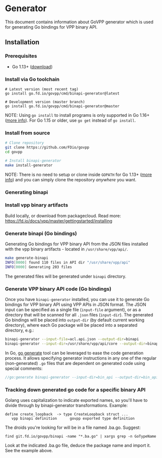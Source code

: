 # Generator

This document contains information about GoVPP generator which is used for generating Go bindings for VPP binary API.

## Installation

### Prerequisites

- Go 1.13+ ([download](https://golang.org/dl))

### Install via Go toolchain

```shell
# Latest version (most recent tag)
go install go.fd.io/govpp/cmd/binapi-generator@latest

# Development version (master branch)
go install go.fd.io/govpp/cmd/binapi-generator@master
```

NOTE: Using `go install` to install programs is only supported in Go 1.16+ ([more info](https://go.dev/doc/go1.16#go-command)). For Go 1.15 or older, use `go get` instead of `go install`.

### Install from source

```sh
# Clone repository
git clone https://github.com/FDio/govpp
cd govpp

# Install binapi-generator
make install-generator
```

NOTE: There is no need to setup or clone inside `GOPATH` for Go 1.13+ ([more info](https://go.dev/doc/go1.13#modules))
and you can simply clone the repository _anywhere_ you want.

### Generating binapi

### Install vpp binary artifacts

Build locally, or download from packagecloud. Read more: https://fd.io/docs/vpp/master/gettingstarted/installing

### Generate binapi (Go bindings)

Generating Go bindings for VPP binary API from the JSON files
installed with the vpp binary artifacts - located in `/usr/share/vpp/api/`.

```sh
make generate-binapi
INFO[0000] found 110 files in API dir "/usr/share/vpp/api"
INFO[0000] Generating 203 files
```

The generated files will be generated under `binapi` directory.

### Generate VPP binary API code (Go bindings)

Once you have `binapi-generator` installed, you can use it to generate Go bindings for VPP binary API
using VPP APIs in JSON format. The JSON input can be specified as a single file (`input-file` argument), or
as a directory that will be scanned for all `.json` files (`input-dir`). The generated Go bindings will
be placed into `output-dir` (by default current working directory), where each Go package will be placed into
a separated directory, e.g.:

```sh
binapi-generator --input-file=acl.api.json --output-dir=binapi
binapi-generator --input-dir=/usr/share/vpp/api/core --output-dir=binapi
```

In Go, [go generate](https://blog.golang.org/generate) tool can be leveraged to ease the code generation
process. It allows specifying generator instructions in any one of the regular (non-generated) `.go` files
that are dependent on generated code using special comments:

```go
//go:generate binapi-generator --input-dir=bin_api --output-dir=bin_api
```

### Tracking down generated go code for a specific binary API

Golang uses capitalization to indicate exported names, so you'll have
to divide through by binapi-generator transformations. Example:

```
define create_loopback  -> type CreateLoopback struct ...
   vpp binapi definition      govpp exported type definition
```
The droids you're looking for will be in a file named
<something>.ba.go.  Suggest:

```
find git.fd.io/govpp/binapi -name "*.ba.go" | xargs grep -n GoTypeName
```

Look at the indicated <something>.ba.go file, deduce the package name
and import it. See the example above.
